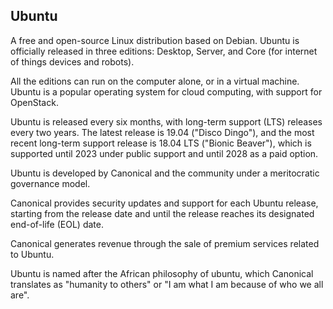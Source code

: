 ## Ubuntu

A free and open-source Linux distribution based on Debian.
Ubuntu is officially released in three editions: Desktop, Server, and Core
(for internet of things devices and robots).

All the editions can run on the computer alone, or in a virtual machine.
Ubuntu is a popular operating system for cloud computing, with support for OpenStack.

Ubuntu is released every six months, with long-term support (LTS) releases every two years.
The latest release is 19.04 ("Disco Dingo"), and the most recent long-term support release is
18.04 LTS ("Bionic Beaver"), which is supported until 2023 under public support and until 2028
as a paid option.

Ubuntu is developed by Canonical and the community under a meritocratic governance model.

Canonical provides security updates and support for each Ubuntu release, starting from the
release date and until the release reaches its designated end-of-life (EOL) date.

Canonical generates revenue through the sale of premium services related to Ubuntu.

Ubuntu is named after the African philosophy of ubuntu, which Canonical translates as
"humanity to others" or "I am what I am because of who we all are".
